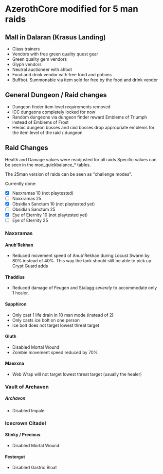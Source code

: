 # AzerothCore modified for 5 man raids

## Mall in Dalaran (Krasus Landing)

* Class trainers
* Vendors with free green quality quest gear
* Green quality gem vendors
* Glyph vendors
* Neutral auctioneer with ahbot
* Food and drink vendor with free food and potions
* Buffbot. Summonable via item sold for free by the food and drink vendor

## General Dungeon / Raid changes

* Dungeon finder item level requirements removed
* ICC dungeons completely locked for now
* Random dungeons via dungeon finder reward Emblems of Triumph instead of Emblems of Frost
* Heroic dungeon bosses and raid bosses drop appropriate emblems for the item level of the raid / dungeon

## Raid Changes

Health and Damage values were readjusted for all raids
Specific values can be seen in the mod_quickbalance_* tables.

The 25man version of raids can be seen as "challenge modes".

Currently done:

- [x] Naxxramas 10 (not playtested)
- [ ] Naxxramas 25
- [x] Obsidian Sanctum 10 (not playtested yet)
- [ ] Obsidian Sanctum 25
- [x] Eye of Eternity 10 (not playtested yet)
- [ ] Eye of Eternity 25

### Naxxramas

#### Anub'Rekhan
* Reduced movement speed of Anub'Rekhan during Locust Swarm by 80% instead of 40%. This way the tank should still be able to pick up Crypt Guard adds

#### Thaddius
* Reduced damage of Feugen and Stalagg _severely_ to accommodate only 1 healer.

#### Sapphiron
* Only cast 1 life drain in 10 man mode (instead of 2)
* Only casts ice bolt on one person
* Ice bolt does not target lowest threat target

#### Gluth
* Disabled Mortal Wound
* Zombie movement speed reduced by 70%

#### Maexxna
* Web Wrap will not target lowest threat target (usually the healer)

### Vault of Archavon

##### Archavon

* Disabled Impale

### Icecrown Citadel

#### Stinky / Precious

* Disabled Mortal Wound

#### Festergut

*  Disabled Gastric Bloat